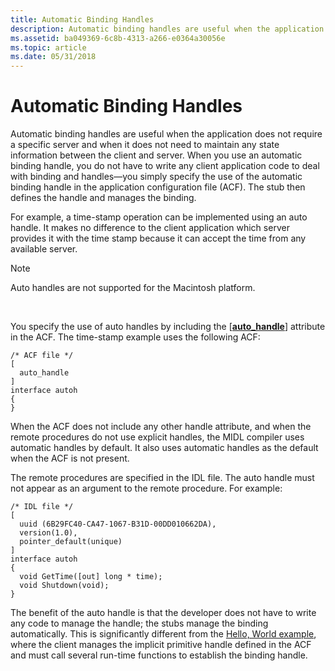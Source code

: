 ```yaml
---
title: Automatic Binding Handles
description: Automatic binding handles are useful when the application does not require a specific server and when it does not need to maintain any state information between the client and server.
ms.assetid: ba049369-6c8b-4313-a266-e0364a30056e
ms.topic: article
ms.date: 05/31/2018
---
```


# Automatic Binding Handles

Automatic binding handles are useful when the application does not require a specific server and when it does not need to maintain any state information between the client and server. When you use an automatic binding handle, you do not have to write any client application code to deal with binding and handles—you simply specify the use of the automatic binding handle in the application configuration file (ACF). The stub then defines the handle and manages the binding.

For example, a time-stamp operation can be implemented using an auto handle. It makes no difference to the client application which server provides it with the time stamp because it can accept the time from any available server.

> [!Note]  
> Auto handles are not supported for the Macintosh platform.

 

You specify the use of auto handles by including the \[[**auto\_handle**](/windows/desktop/Midl/auto-handle)\] attribute in the ACF. The time-stamp example uses the following ACF:

``` syntax
/* ACF file */
[
  auto_handle
]
interface autoh
{
}
```

When the ACF does not include any other handle attribute, and when the remote procedures do not use explicit handles, the MIDL compiler uses automatic handles by default. It also uses automatic handles as the default when the ACF is not present.

The remote procedures are specified in the IDL file. The auto handle must not appear as an argument to the remote procedure. For example:

``` syntax
/* IDL file */
[ 
  uuid (6B29FC40-CA47-1067-B31D-00DD010662DA),
  version(1.0),
  pointer_default(unique)
]
interface autoh
{
  void GetTime([out] long * time);
  void Shutdown(void);
}
```

The benefit of the auto handle is that the developer does not have to write any code to manage the handle; the stubs manage the binding automatically. This is significantly different from the [Hello, World example](tutorial.md), where the client manages the implicit primitive handle defined in the ACF and must call several run-time functions to establish the binding handle.

 

 